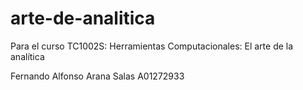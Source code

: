 # arte-de-analitica
Para el curso TC1002S: Herramientas Computacionales: El arte de la analítica

Fernando Alfonso Arana Salas
A01272933
